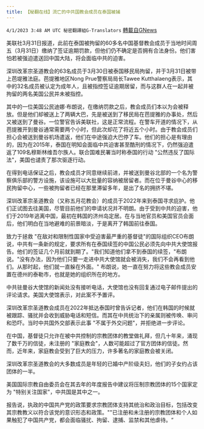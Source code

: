 ```yaml
---
title: 【秘翻在线】流亡的中共国教会成员在泰国被捕
---
```

`4/1/2023 3:48 AM UTC 秘密翻譯組G-Translators` [轉載自GNews](https://gnews.org/articles/1064307)

        

美联社3月31日报道，此前在泰国被拘留的60多名中国基督教会成员于当地时间周五（3月31日）缴纳了签证逾期罚款，但他们仍不确定是否拥有合法身份。他们害怕若被强迫遣送回中国大陆，将会面临中共的迫害。

深圳改革宗圣道教会的63名成员于3月30日被泰国移民局拘留，并于3月31日被带上芭堤雅法庭。芭提雅地区Nong Prue警察局局长Tawee Kutthalaeng表示，其中的32名成员被认定为成年人，且被指控签证逾期居留，而与这群人在一起并被拘留的两名美国公民并未被指控。

其中的一位美国公民迪娜·布朗说，在缴纳罚款之后，教会成员们本以为会被释放。但是他们却被送上了两辆大巴，先是被送到了移民局在芭提雅的办事处，然后又被送到了曼谷。一位警官告诉美联社，这是正常流程。在警车开道的情况下，从芭提雅开到曼谷通常需要两个小时，但此次却花了将近五个小时。由于教会成员们担心会被送到曼谷机场遣返，他们在中途强迫大巴停了车。他们的担心是有理由的，因为在2015年，泰国在明知会面临中共迫害甚至酷刑的情况下，仍然强迫遣返了109名穆斯林维吾尔族人。联合国难民署当时称泰国的行动 "公然违反了国际法"，美国也谴责了那次驱逐行动。

在得到电话保证之后，教会成员才同意继续前进，并被送到曼谷北部的一个名为警察俱乐部的警方设施，该设施可以大批量的容纳被居留者。而在位于曼谷中心的移民拘留中心，一些被拘留者已经在那里滞留多年，是出了名的拥挤不堪。

深圳改革宗圣道教会（又称五月花教会）的成员于2022年来到泰国寻求庇护。他们正试图去往美国，尽管目前他们的申请状况并不明朗。由于受到中共的迫害，他们于2019年逃离中国，最初在韩国的济州岛定居。在与当地官员和美国官员会面后，他们明白在当地避难的前景暗淡，于是离开了韩国前往泰国。

致力于拯救 "在敌对和限制性国家中受迫害最严重的基督徒"的国际组织CEO布朗说，中共有一条新的规定，要求所有在泰国续签的中国公民必须先向中共大使馆报告。他们的签证几个月前就到期了。"我们知道他们拿不到泰国的续签，"布朗说。"没有办法，因为他们只要一走进中共大使馆就会被消失，我们不会再看到他们。从那时起，他们就一直躲在外面。" 布朗说，她一直在努力将这些教会成员安置在德州的泰勒市，也就是她的组织所在的地方。

中共驻曼谷大使馆的新闻处没有接听电话，大使馆也没有回复通过电子邮件提出的评论请求。美国大使馆表示，对此案不予置评。

深圳改革宗圣道教会成员在2022年抵达泰国时曾告诉记者，他们在韩国的时候就被跟踪、骚扰并会收到威胁电话和短信。而其在中共统治下的亲属则被传唤、审问和恐吓。当时中共国外交部表示此事 "不属于外交问题"，并拒绝进一步评论。

在中国，基督徒只允许在被中共控制的宗教团体的教堂做礼拜，但几十年来，涌现了数千万的信徒，未注册的 "家庭教会"，人数可能超过了官方团体的信徒。然而，近年来，家庭教会受到了巨大的压力，许多著名的家庭教会被关闭。

深圳改革宗圣道教会的大多数成员是年轻的已婚中产阶级夫妇，他们的子女约占该团体的一半。

美国国际宗教自由委员会在其去年的年度报告中建议将压制宗教团体的15个国家定为 "特别关注国家"，中共国是其中之一。

报告说，执政的中国共产党的政策要求宗教团体支持其统治和政治目标，包括改变其宗教教义以符合该党的意识形态和政策。""已注册和未注册的宗教团体和个人如果触犯了中国共产党，都会面临骚扰、拘留、逮捕、监禁和其他虐待。“
